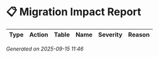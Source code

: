 # 📋 Migration Impact Report

| Type | Action | Table | Name | Severity | Reason |
|------|--------|-------|------|----------|--------|

_Generated on 2025-09-15 11:46_
